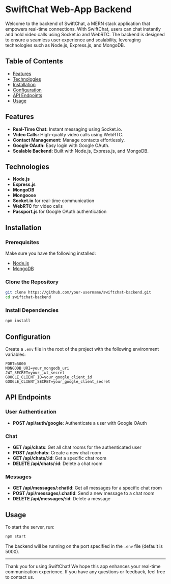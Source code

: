 # SwiftChat Web-App Backend

Welcome to the backend of SwiftChat, a MERN stack application that empowers real-time connections. With SwiftChat, users can chat instantly and hold video calls using Socket.io and WebRTC. The backend is designed to ensure a seamless user experience and scalability, leveraging technologies such as Node.js, Express.js, and MongoDB.

## Table of Contents

- [Features](#features)
- [Technologies](#technologies)
- [Installation](#installation)
- [Configuration](#configuration)
- [API Endpoints](#api-endpoints)
- [Usage](#usage)
  
## Features

- **Real-Time Chat:** Instant messaging using Socket.io.
- **Video Calls:** High-quality video calls using WebRTC.
- **Contact Management:** Manage contacts effortlessly.
- **Google OAuth:** Easy login with Google OAuth.
- **Scalable Backend:** Built with Node.js, Express.js, and MongoDB.

## Technologies

- **Node.js**
- **Express.js**
- **MongoDB**
- **Mongoose**
- **Socket.io** for real-time communication
- **WebRTC** for video calls
- **Passport.js** for Google OAuth authentication

## Installation

### Prerequisites

Make sure you have the following installed:

- [Node.js](https://nodejs.org/)
- [MongoDB](https://www.mongodb.com/)

### Clone the Repository

```bash
git clone https://github.com/your-username/swiftchat-backend.git
cd swiftchat-backend
```

### Install Dependencies

```bash
npm install
```

## Configuration

Create a `.env` file in the root of the project with the following environment variables:

```plaintext
PORT=5000
MONGODB_URI=your_mongodb_uri
JWT_SECRET=your_jwt_secret
GOOGLE_CLIENT_ID=your_google_client_id
GOOGLE_CLIENT_SECRET=your_google_client_secret
```

## API Endpoints

### User Authentication

- **POST /api/auth/google**: Authenticate a user with Google OAuth

### Chat

- **GET /api/chats**: Get all chat rooms for the authenticated user
- **POST /api/chats**: Create a new chat room
- **GET /api/chats/:id**: Get a specific chat room
- **DELETE /api/chats/:id**: Delete a chat room

### Messages

- **GET /api/messages/:chatId**: Get all messages for a specific chat room
- **POST /api/messages/:chatId**: Send a new message to a chat room
- **DELETE /api/messages/:id**: Delete a message

## Usage

To start the server, run:

```bash
npm start
```

The backend will be running on the port specified in the `.env` file (default is 5000).

---

Thank you for using SwiftChat! We hope this app enhances your real-time communication experience. If you have any questions or feedback, feel free to contact us.
